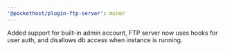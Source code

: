 ```yaml
---
'@pockethost/plugin-ftp-server': minor
---
```


Added support for built-in admin account, FTP server now uses hooks for user auth, and disallows db access when instance is running.